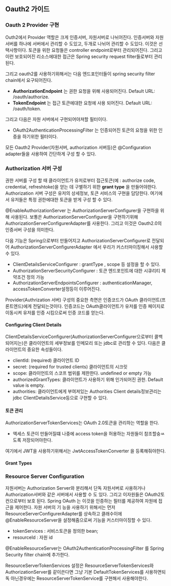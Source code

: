 ## Oauth2 가이드

### Oauth 2 Provider 구현

Outh2에서 Provider 역할은 크게 인증서버, 자원서버로 나뉘어진다. 인증서버와 자원서버를 하나에 서버에서 관리할 수 도있고, 두개로 나뉘어 관리할 수 도있다. 이것은 선택사항이다. 토큰을 위한 요청들은 controller endpoint로부터 관리되어진다. 그리고 이런 보호되어진 리소스에대한 접근은 Spring security request filter들로부터 관리된다.

그리고 oauth2를 사용하기위해서는 다음 엔드포인터들이 spring security filter chain에서 요구되어진다.
* **AuthorizationEndpoint** 는 권한 요청을 위해 사용되어진다. Default URL: /oauth/authorize.
* **TokenEndpoint** 는 접근 토큰에대한 요청에 사용 되어진다. Default URL: /oauth/token.

그리고 다음은 자원 서버에서 구현되어야져할 필터이다.
*  OAuth2AuthenticationProcessingFilter 는 인증되어진 토큰의 요청을 위한 인증을 하기위한 필터이다.

모든 Oauth2 Provider(자원서버, authorization 서버등)은 @Configuration adapter들을 사용하여 간단하게 구성 할 수 있다.

### Authorization 서버 구성
권한 서버를 구성 할 때 클라이언트가 유저로부터 접근토큰(예 : authorize code, credential, refreshtoke)을 얻는 데 구별하기 위한 **grant type** 을 만들어야한다. Authorization 서버 구성은 유저의 상세정보, 토큰 서비스의 구현을 담당한다. 여기에서 유저들은 특정 권한에대한 토큰을 받게 구성 할 수 있다.

@EnableAuthorizationServer 는 AuthorizationServerConfigurer을 구현하을 위해 사용된다. 보통은 AuthorizationServerConfigurer을 구현하기위해  AuthorizationServerConfigurerAdapter를 사용한다. 그리고 이것은 Oauth2.0의 인증서버 구성을 의미한다.

다음 기능은 Spring으로부터 만들어지고 AuthorizationServerConfigurer로 전달되어 AuthorizationServerConfigurerAdapter 에서 우리가 커스터마이징해서 사용할 수 있다.

* ClientDetailsServiceConfigurer : grantType , scope 등 설정을 할 수 있다.
* AuthorizationServerSecurityConfigurer : 토큰 엔드포인트에 대한 시큐리티 제약조건 정의 가능
* AuthorizationServerEndpointsConfigurer : authenticationManager, accessTokenConverter설정등이 이루어진다.

Provider(Authrization 서버) 구성의 중요한 측면은 인증코드가 OAuth 클라이언트(프론트엔드)에게 전달되는것이다. 인증코드는 OAuth클라이언트가 유저를 인증 페이지로 이동시켜 유저를 인증 시킴으로써 인증 코드를 얻는다.


#### Configuring Client Details
ClientDetailsServiceConfigurer(AuthorizationServerConfigurer으로부터 콜백되어지는)은 클라이언트의 세부정보를 인메모리 또는 jdbc로 관리할 수 있다. 다음은 클라이언트의 중요한 속성들이다.

* clientId: (required) 클라이언트 ID
* secret: (required for trusted clients) 클라이언트의 시크릿
* scope: 클라이언트의 스코프 범위를 제한한다. undefined or empty 가능
* authorizedGrantTypes: 클라이언트가 사용하기 위해 인가되어진 권한. Default value is empty.
* authorities: 클라이언트에게 부여져있는 Authorities
Client details정보관리는 jdbc ClientDetailsService등으로 구현할 수 있다.


#### 토큰 관리
AuthorizationServerTokenServices는 OAuth 2.0토큰을 관리하는 역할을 한다.
* 액세스 토큰이 만들어질떄 나중에 access token을 허용하는 자원들이 참조할숭ㅆ도록 저장되어야한다.

여기에서 JWT을 사용하기위해서는 JwtAccessTokenConverter 을 등록해줘야한다.

#### Grant Types



### Resource Server Configuration
자원서버는 Authorization Server와 분리해서 단독 자원서버로 사용하거나 Authorization서버와 같은 서버에서 사용할 수 도 있다. 그리고 이자원들은 OAuth2토컨으로부터 보호 된다. Spring OAuth 는 이것을 인증하는 필터를 제공하여 자원에 접근을 제어한다. 자원 서버의 기 능을 사용하기 위해서는 먼저 ResourceServerConfigurerAdapter를 상속하고 클래수이에 @EnableResourceServer을 설정해줌으로써 기능을 커스터마이징할 수 있다.

* tokenServices : 서비스토큰을 정의한 bean;
* resourceId : 자원 id

@EnableResourceServer는 OAuth2AuthenticationProcessingFilter 를 Spring Security filter chain에 추가한다.

ResourceServerTokenServices 설정은 ResourceServerTokenServices와 AuthorizationServer를 같이쓴다면 그냥 기본 DefaultTokenServices를 사용하면되독 아닌경우에는 ResourceServerTokenService를 구현해서 사용해야한다.
